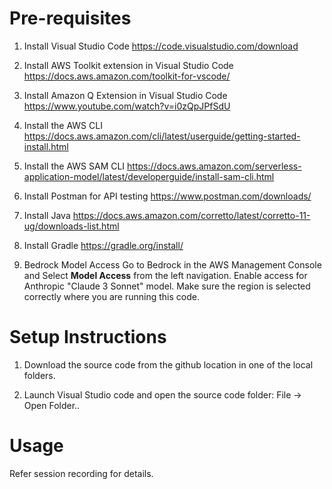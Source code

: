 # Pre-requisites
1.  Install Visual Studio Code
    https://code.visualstudio.com/download

2.  Install AWS Toolkit extension in Visual Studio Code
    https://docs.aws.amazon.com/toolkit-for-vscode/

3.  Install Amazon Q Extension in Visual Studio Code
    https://www.youtube.com/watch?v=i0zQpJPfSdU

4.  Install the AWS CLI
    https://docs.aws.amazon.com/cli/latest/userguide/getting-started-install.html

4.  Install the AWS SAM CLI
    https://docs.aws.amazon.com/serverless-application-model/latest/developerguide/install-sam-cli.html

5.  Install Postman for API testing 
    https://www.postman.com/downloads/

6.  Install Java
    https://docs.aws.amazon.com/corretto/latest/corretto-11-ug/downloads-list.html

7.  Install Gradle
    https://gradle.org/install/

8. Bedrock Model Access
   Go to Bedrock in the AWS Management Console and Select **Model Access** from the left navigation. Enable access for Anthropic "Claude 3 Sonnet" model. Make sure the region is selected correctly where you are running this code.   


# Setup Instructions

1. Download the source code from the github location in one of the local folders.

2. Launch Visual Studio code and open the source code folder: File -> Open Folder..

# Usage
Refer session recording for details. 

